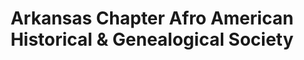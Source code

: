 ---
layout: repo
title: "Arkansas Chapter Afro American Historical & Genealogical Society"
id: 1352
permalink: repos/1352/
---